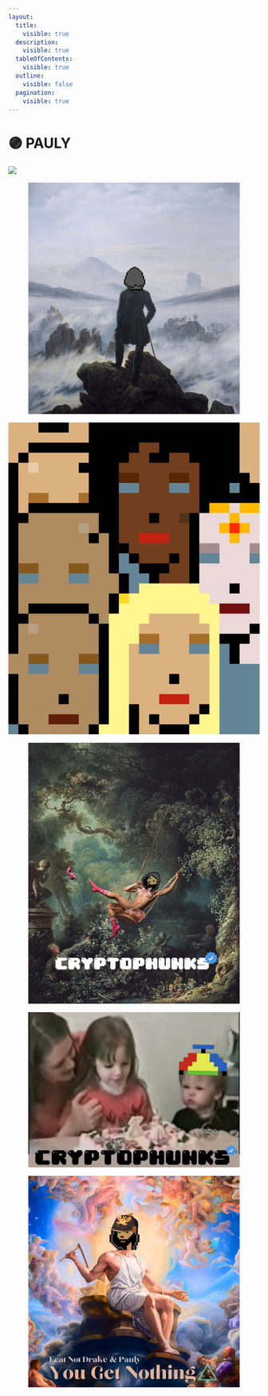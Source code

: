 ```yaml
---
layout:
  title:
    visible: true
  description:
    visible: true
  tableOfContents:
    visible: true
  outline:
    visible: false
  pagination:
    visible: true
---
```


# 🟣 PAULY

![](<../../.gitbook/assets/image (12) (2).png>)

<figure><img src="../../.gitbook/assets/FqzvFs7aIAA8SkR.jpeg" alt=""><figcaption></figcaption></figure>

![](<../../.gitbook/assets/image (4) (2).png>)

<figure><img src="../../.gitbook/assets/FSHAr3hWYAQHkxx (1).jpeg" alt=""><figcaption></figcaption></figure>

<figure><img src="../../.gitbook/assets/Fpw4vWdWYAIQXUt.jpeg" alt=""><figcaption></figcaption></figure>

<figure><img src="../../.gitbook/assets/FxedSyfWIAA_2Mg.jpeg" alt=""><figcaption></figcaption></figure>
